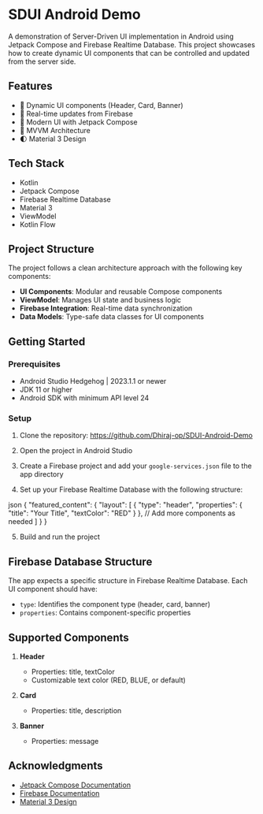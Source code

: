 # SDUI Android Demo

A demonstration of Server-Driven UI implementation in Android using Jetpack Compose and Firebase Realtime Database. This project showcases how to create dynamic UI components that can be controlled and updated from the server side.

## Features

- 🎨 Dynamic UI components (Header, Card, Banner)
- 🔄 Real-time updates from Firebase
- 📱 Modern UI with Jetpack Compose
- 🎯 MVVM Architecture
- 🌓 Material 3 Design

## Tech Stack

- Kotlin
- Jetpack Compose
- Firebase Realtime Database
- Material 3
- ViewModel
- Kotlin Flow

## Project Structure

The project follows a clean architecture approach with the following key components:

- **UI Components**: Modular and reusable Compose components
- **ViewModel**: Manages UI state and business logic
- **Firebase Integration**: Real-time data synchronization
- **Data Models**: Type-safe data classes for UI components

## Getting Started

### Prerequisites

- Android Studio Hedgehog | 2023.1.1 or newer
- JDK 11 or higher
- Android SDK with minimum API level 24

### Setup

1. Clone the repository:
https://github.com/Dhiraj-op/SDUI-Android-Demo

2. Open the project in Android Studio

3. Create a Firebase project and add your `google-services.json` file to the app directory

4. Set up your Firebase Realtime Database with the following structure:

json
{
"featured_content": {
"layout": [
{
"type": "header",
"properties": {
"title": "Your Title",
"textColor": "RED"
}
},
// Add more components as needed
]
}
}

5. Build and run the project

## Firebase Database Structure

The app expects a specific structure in Firebase Realtime Database. Each UI component should have:
- `type`: Identifies the component type (header, card, banner)
- `properties`: Contains component-specific properties

## Supported Components

1. **Header**
   - Properties: title, textColor
   - Customizable text color (RED, BLUE, or default)

2. **Card**
   - Properties: title, description

3. **Banner**
   - Properties: message

## Acknowledgments

- [Jetpack Compose Documentation](https://developer.android.com/jetpack/compose)
- [Firebase Documentation](https://firebase.google.com/docs)
- [Material 3 Design](https://m3.material.io/)
